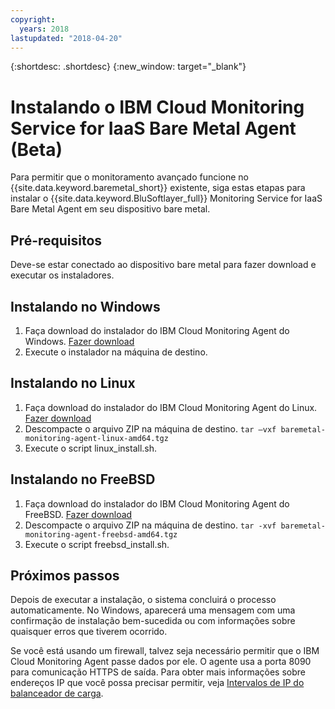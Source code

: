 ```yaml
---
copyright:
  years: 2018
lastupdated: "2018-04-20"
---
```


{:shortdesc: .shortdesc}
{:new_window: target="_blank"}

# Instalando o IBM Cloud Monitoring Service for IaaS Bare Metal Agent (Beta)

Para permitir que o monitoramento avançado funcione no {{site.data.keyword.baremetal_short}} existente, siga estas etapas para instalar o {{site.data.keyword.BluSoftlayer_full}} Monitoring Service for IaaS Bare Metal Agent em seu dispositivo bare metal.

## Pré-requisitos
Deve-se estar conectado ao dispositivo bare metal para fazer download e executar os instaladores.

## Instalando no Windows

1. Faça download do instalador do IBM Cloud Monitoring Agent do Windows. [Fazer download](http://downloads.service.softlayer.com/ibm-monitoring-baremetal-agent/latest/baremetal-monitoring-agent-windows-amd64.msi)
2. Execute o instalador na máquina de destino. 

## Instalando no Linux

1. Faça download do instalador do IBM Cloud Monitoring Agent do Linux. [Fazer download](http://downloads.service.softlayer.com/ibm-monitoring-baremetal-agent/latest/baremetal-monitoring-agent-linux-amd64.tgz)
2. Descompacte o arquivo ZIP na máquina de destino. 
  `tar –vxf baremetal-monitoring-agent-linux-amd64.tgz`
3. Execute o script linux_install.sh.

        
## Instalando no FreeBSD
1. Faça download do instalador do IBM Cloud Monitoring Agent do FreeBSD. [Fazer download](http://downloads.service.softlayer.com/ibm-monitoring-baremetal-agent/latest/baremetal-monitoring-agent-freebsd-amd64.tgz)
2. Descompacte o arquivo ZIP na máquina de destino. 
       `tar -xvf baremetal-monitoring-agent-freebsd-amd64.tgz`
3. Execute o script freebsd_install.sh. 

## Próximos passos

Depois de executar a instalação, o sistema concluirá o processo automaticamente. No Windows, aparecerá uma mensagem com uma confirmação de instalação bem-sucedida ou com informações sobre quaisquer erros que tiverem ocorrido.

Se você está usando um firewall, talvez seja necessário permitir que o IBM Cloud Monitoring Agent passe dados por ele. O agente usa a porta 8090 para comunicação HTTPS de saída. Para obter mais informações sobre endereços IP que você possa precisar permitir, veja [Intervalos de IP do balanceador de carga](https://console.bluemix.net/docs/infrastructure/hardware-firewall-dedicated/ips.html#load-balancer-ips).
